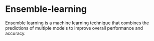# Ensemble-learning
Ensemble learning is a machine learning technique that combines the predictions of multiple models to improve overall performance and accuracy.

